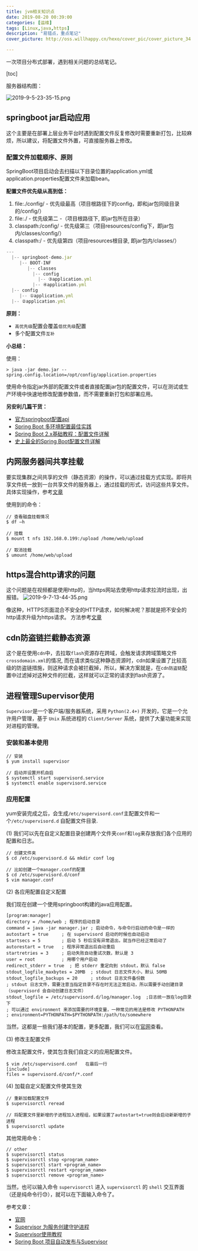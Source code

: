 ```yaml
---
title: jvm相关知识点
date: 2019-08-20 00:39:00
categories: [运维]
tags: [Linux,java,https]
description: "易错点，重点笔记"
cover_picture: http://oss.willhappy.cn/hexo/cover_pic/cover_picture_34.jpg

---
```


  一次项目分布式部署，遇到相关问题的总结笔记。

<!--more-->

[toc]

服务器结构图：

![2019-9-5-23-35-15.png](http://oss.willhappy.cn/hexo/img/2019-9-5-23-35-15.png-willhappy)

## springboot jar启动应用

这个主要是在部署上层业务平台时遇到配置文件反复修改时需要重新打包，比较麻烦，所以建议，将配置文件外置，可直接服务器上修改。

### 配置文件加载顺序、原则

SpringBoot项目启动会去扫描以下目录位置的application.yml或application.properties配置文件来加载bean。

**配置文件优先级从高到低：**

1. file:./config/  - 优先级最高（项目根路径下的config，即和jar包同级目录的/config/）
2. file:./  - 优先级第二  -（项目根路径下, 即jar包所在目录）
3. classpath:/config/  - 优先级第三（项目resources/config下，即jar包内/classes/config/）
4. classpath:/  - 优先级第四（项目resources根目录, 即jar包内/classes/）

```js
---
  |-- springboot-demo.jar
     |-- BOOT-INF
        |-- classes
          |-- config
            |-- ③application.yml
          |-- ④application.yml
  |-- config
     |-- ①application.yml
  |-- ②application.yml
```

**原则：**

- `高优先级`配置会覆盖`低优先级`配置
- 多个配置文件`互补`

**小总结：**

使用：

```shell
> java -jar demo.jar --spring.config.location=/opt/config/application.properties
```

使用命令指定jar外部的配置文件或者直接配置jar包的配置文件，可以在测试或生产环境中快速地修改配置参数值，而不需要重新打包和部署应用。

**另安利几篇干货：**

- [官方springboot配置api][1]
- [Spring Boot 多环境配置最佳实践][2]
- [Spring Boot 2.x基础教程：配置文件详解][3]
- [史上最全的Spring Boot配置文件详解][4]

## 内网服务器间共享挂载

要实现集群之间共享的文件（静态资源）的操作，可以通过挂载方式实现。即将共享文件统一放到一台共享文件的服务器上，通过挂载的形式，访问这些共享文件。
具体实现操作，参考[文章][5]

使用到的命令：

```shell
// 查看磁盘挂载情况
$ df –h

// 挂载
$ mount ­t nfs 192.168.0.199:/upload /home/web/upload

// 取消挂载
$ umount /home/web/upload
```

## https混合http请求的问题

这个问题是在视频都是使用http的，当https网站去使用http请求拉流时出现，出报错。
![2019-9-7-13-44-35.png](http://oss.willhappy.cn/hexo/img/2019-9-7-13-44-35.png-willhappy)

像这种，HTTPS页面混合不安全的HTTP请求，如何解决呢？那就是把不安全的http请求升级为https请求。
方法参考[文章][6]

## cdn防盗链拦截静态资源

这个是在使用`cdn`中，去拉取`flash`资源存在跨域，会触发请求跨域策略文件`crossdomain.xml`的情况, 而在请求类似这种静态资源时，cdn如果设置了比较高级的防盗链措施，则这种请求会被拦截掉，所以，解决方案就是，在`cdn防盗链`配置中过滤掉对这种文件的拦截，这样就可以正常的请求到flash资源了。

## 进程管理Supervisor使用

`Supervisor`是一个客户端/服务器系统，采用 `Python(2.4+)` 开发的，它是一个允许用户管理，基于 `Unix` 系统进程的 `Client/Server` 系统，提供了大量功能来实现对进程的管理。

### 安装和基本使用

```shell
// 安装
$ yum install supervisor

// 启动并设置开机自启
$ systemctl start supervisord.service
$ systemctl enable supervisord.service

```

### 应用配置

yum安装完成之后，会生成`/etc/supervisord.conf`主配置文件和一个`/etc/supervisord.d` 自配置文件目录.

(1) 我们可以先在自定义配置目录创建两个文件夹`conf`和`log`来存放我们各个应用的配置和日志。

```shell
// 创建文件夹
$ cd /etc/supervisord.d && mkdir conf log

// 比如创建一个manager.conf的配置
$ cd /etc/supervisord.d/conf
$ vim manager.conf
```

(2) 各应用配置自定义配置

我们现在创建一个使用springboot构建的java应用配置。

```shell
[program:manager]
directory = /home/web ; 程序的启动目录
command = java -jar manager.jar ; 启动命令，与命令行启动的命令是一样的
autostart = true     ; 在 supervisord 启动的时候也自动启动
startsecs = 5        ; 启动 5 秒后没有异常退出，就当作已经正常启动了
autorestart = true   ; 程序异常退出后自动重启
startretries = 3     ; 启动失败自动重试次数，默认是 3
user = root          ; 用哪个用户启动
redirect_stderr = true  ; 把 stderr 重定向到 stdout，默认 false
stdout_logfile_maxbytes = 20MB  ; stdout 日志文件大小，默认 50MB
stdout_logfile_backups = 20     ; stdout 日志文件备份数
; stdout 日志文件，需要注意当指定目录不存在时无法正常启动，所以需要手动创建目录（supervisord 会自动创建日志文件）
stdout_logfile = /etc/supervisord.d/log/manager.log  ;日志统一放在log目录下
; 可以通过 environment 来添加需要的环境变量，一种常见的用法是修改 PYTHONPATH
; environment=PYTHONPATH=$PYTHONPATH:/path/to/somewhere
```

当然，这都是一些我们基本的配置，更多配置，我们可以在[官网][7]查看。

(3) 修改主配置文件

修改主配置文件，使其包含我们自定义的应用配置文件。

```shell
$ vim /etc/supervisord.conf   在最后一行
[include]
files = supervisord.d/conf/*.conf
```

(4) 加载自定义配置文件使其生效

```shell
// 重新加载配置文件
$ supervisorctl reread

// 将配置文件里新增的子进程加入进程组，如果设置了autostart=true则会启动新新增的子进程
$ supervisorctl update
```

其他常用命令：

```shell
// other
$ supervisorctl status
$ supervisorctl stop <program_name>
$ supervisorctl start <program_name>
$ supervisorctl restart <program_name>
$ supervisorctl remove <program_name>
```

当然，也可以输入命令 `supervisorctl` 进入 `supervisorctl` 的 `shell` 交互界面（还是纯命令行😓），就可以在下面输入命令了。

参考文章：

- [官网][7]
- [Supervisor 为服务创建守护进程][8]
- [Supervisor使用教程][9]
- [Spring Boot 项目自动发布与Supervisor][10]

[1]: https://docs.spring.io/spring-boot/docs/current/reference/html/boot-features-external-config.html
[2]: https://www.infoq.cn/article/Q-ese4CxV2IWmltsJcGX
[3]: http://blog.didispace.com/spring-boot-learning-21-1-3/
[4]: https://www.cnblogs.com/yueshutong/p/10025820.html
[5]: https://my.oschina.net/ManderSY/blog/1576936
[6]: https://zhongwuzw.github.io/2016/12/02/%E8%A7%A3%E5%86%B3https%E6%B7%B7%E5%90%88http%E7%9A%84%E9%97%AE%E9%A2%98/
[7]: http://supervisord.org/
[8]: https://www.cnblogs.com/along21/p/10255681.html
[9]: https://juejin.im/entry/5c1f01616fb9a049cd543042
[10]: https://www.jianshu.com/p/866a755e2c2d
